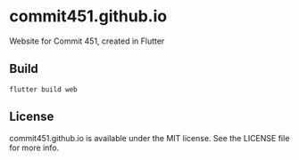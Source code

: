 # commit451.github.io

Website for Commit 451, created in Flutter

## Build
```
flutter build web
```

## License
commit451.github.io is available under the MIT license. See the LICENSE file for more info.
